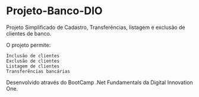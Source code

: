 # Projeto-Banco-DIO
Projeto Simplificado de Cadastro, Transferências, listagem e exclusão de clientes de banco.

O projeto permite:

    Inclusão de clientes
    Exclusão de clientes
    Listagem de clientes
    Transferências bancárias

Desenvolvido através do BootCamp .Net Fundamentals da Digital Innovation One.
